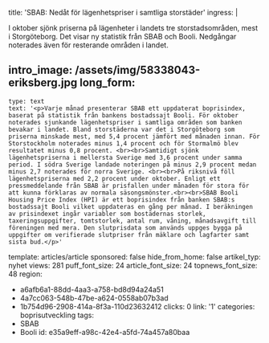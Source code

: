 title: 'SBAB: Nedåt för lägenhetspriser i samtliga storstäder'
ingress: |
  <p>I oktober sjönk priserna på lägenheter i landets tre storstadsområden, mest i Storgöteborg. Det visar ny statistik från SBAB och Booli. Nedgångar noterades även för resterande områden i landet.
  </p>
  
intro_image: /assets/img/58338043-eriksberg.jpg
long_form:
  -
    type: text
    text: '<p>Varje månad presenterar SBAB ett uppdaterat boprisindex, baserat på statistik från bankens bostadssajt Booli. För oktober noterades sjunkande lägenhetspriser i samtliga områden som banken bevakar i landet. Bland storstäderna var det i Storgöteborg som priserna minskade mest, med 5,4 procent jämfört med månaden innan. För Storstockholm noterades minus 1,4 procent och för Stormalmö blev resultatet minus 0,8 procent. <br><br>Samtidigt sjönk lägenhetspriserna i mellersta Sverige med 3,6 procent under samma period. I södra Sverige landade noteringen på minus 2,9 procent medan minus 2,7 noterades för norra Sverige. <br><br>På riksnivå föll lägenhetspriserna med 2,2 procent under oktober. Enligt ett pressmeddelande från SBAB är prisfallen under månaden för stora för att kunna förklaras av normala säsongsmönster.<br><br>SBAB Booli Housing Price Index (HPI) är ett boprisindex från banken SBAB:s bostadssajt Booli vilket uppdateras en gång per månad. I beräkningen av prisindexet ingår variabler som bostädernas storlek, taxeringsuppgifter, tomtstorlek, antal rum, våning, månadsavgift till föreningen med mera. Den slutprisdata som används uppges bygga på uppgifter om verifierade slutpriser från mäklare och lagfarter samt sista bud.</p>'
template: articles/article
sponsored: false
hide_from_home: false
artikel_typ: nyhet
views: 281
puff_font_size: 24
article_font_size: 24
topnews_font_size: 48
region:
  - a6afb6a1-88dd-4aa3-a758-bd8d94a24a51
  - 4a7cc063-548b-47be-a624-0558ab07b3ad
  - 1b754d96-2908-414a-8f3a-110d23632412
clicks: 0
link: '1'
categories: boprisutveckling
tags:
  - SBAB
  - Booli
id: e35a9eff-a98c-42e4-a5fd-74a457a80baa
